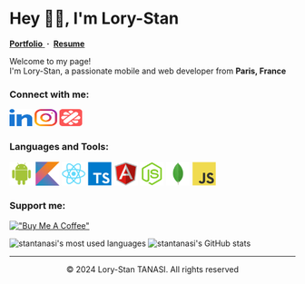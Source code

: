 # Hey 👋🏽, I'm Lory-Stan

<p>
  <a title="Portfolio" href="https://stantanasi.github.io" target="_blank">
    <strong>Portfolio</strong>
  </a>
  <strong>&nbsp;·&nbsp;</strong>
  <a title="Resume" href="https://docs.google.com/document/d/1lE_4oHBLQV5tKlT6t3OKqG20fIo8HiGoXfMDn7dER8M" target="_blank">
    <strong>Resume</strong>
  </a>
</p>

Welcome to my page!<br/>
I'm Lory-Stan, a passionate mobile and web developer from **Paris, France**

### Connect with me:

<a href="https://www.linkedin.com/in/lory-stan-tanasi" target="_blank"><img title="LinkedIn profile" alt="LinkedIn profile" src="./assets/icons/linkedin.svg" width="40" height="30" /></a>
<a href="https://www.instagram.com/stan.tns" target="_blank"><img title="Instagram profile" alt="Instagram profile" src="./assets/icons/instagram.svg" width="40" height="30" /></a>
<a href="https://www.malt.fr/profile/stantanasi" target="_blank"><img title="Malt profile" alt="Malt profile" src="./assets/icons/malt.svg" width="40" height="30" /></a>

### Languages and Tools:

<p>
  <img height="42" title="Android" alt="Android" src="./assets/icons/android.svg" />
  <img height="42" title="Kotlin" alt="Kotlin" src="./assets/icons/kotlin.svg" />
  <img height="42" title="React | React Native" alt="React | React Native" src="./assets/icons/react.svg" />
  <img height="42" title="Typescript" alt="Typescript" src="./assets/icons/typescript.svg" />
  <img height="42" title="Angular" alt="Angular" src="./assets/icons/angular.svg" />
  <img height="42" title="Node.js" alt="Node.js" src="./assets/icons/nodejs.svg" />
  <img height="42" title="MongoDB" alt="MongoDB" src="./assets/icons/mongodb.svg" />
  <img height="42" title="JavaScript" alt="JavaScript" src="./assets/icons/javascript.svg" />
</p>

### Support me:

[!["Buy Me A Coffee"](https://www.buymeacoffee.com/assets/img/custom_images/orange_img.png)](https://www.buymeacoffee.com/stantanasi)


![stantanasi's most used languages](https://github-readme-stats.vercel.app/api/top-langs/?username=stantanasi&langs_count=8&layout=compact&theme=transparent)
![stantanasi's GitHub stats](https://github-readme-stats.vercel.app/api?username=stantanasi&show_icons=true&theme=transparent)

---

<p align="center">
  © 2024 Lory-Stan TANASI. All rights reserved
</p>